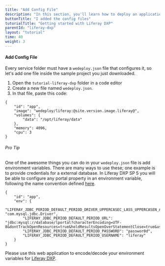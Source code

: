```yaml
---
title: "Add Config File"
description: "In this section, you'll learn how to deploy an application using Liferay DXP."
buttonTitle: "I added the config files"
tutorialTitle: "Getting started with Liferay DXP"
parentId: "liferay-dxp"
layout: "tutorial"
time: 40
weight: 3
---
```


#### Add Config File

Every service folder must have a `wedeploy.json` file that configures it, so let's add one file inside the sample project you just downloaded.

1. Open the `tutorial-liferay-dxp` folder in a code editor
2. Create a new file named `wedeploy.json`.
3. In that file, paste this code:

```application/json
{
	"id": "app",
	"image": "wedeploy/liferay:@site.version.image.liferay@",
	"volumes": {
		"data": "/opt/liferay/data"
	},
	"memory": 4096,
	"cpu": 3
}
```

<aside>

###### <span class="icon-16-star"></span> Pro Tip

One of the awesome things you can do in your `wedeploy.json` file is add environment variables. There are many ways to use these; one example is to provide credentials for a external database. In Liferay DXP SP 5 you will be able to configure any portal property in an environment variable, following the name convention defined [here](https://issues.liferay.com/browse/LPS-72541).

```application/json
{
	"id": "app",
	"env": {
		"LIFERAY_JDBC_PERIOD_DEFAULT_PERIOD_DRIVER_UPPERCASEC_LASS_UPPERCASEN_AME": "com.mysql.jdbc.Driver",
		"LIFERAY_JDBC_PERIOD_DEFAULT_PERIOD_URL": "jdbc:mysql://database/lportal?characterEncoding=UTF-8&dontTrackOpenResources=true&holdResultsOpenOverStatementClose=true&useFastDateParsing=false&useUnicode=true",
		"LIFERAY_JDBC_PERIOD_DEFAULT_PERIOD_PASSWORD": "passwor0d",
		"LIFERAY_JDBC_PERIOD_DEFAULT_PERIOD_USERNAME": "liferay"
	}
}
```

Please use this web application to encode/decode your environment variables for [Liferay DXP](https://liferay-envvars.wedeploy.io).


</aside>
